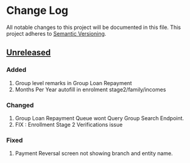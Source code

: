 # Change Log
All notable changes to this project will be documented in this file.
This project adheres to [Semantic Versioning](http://semver.org/).

## [Unreleased]
### Added
1. Group level remarks in Group Loan Repayment
2. Months Per Year autofill in enrolment stage2/family/incomes

### Changed
1. Group Loan Repayment Queue wont Query Group Search Endpoint.
2. FIX : Enrollment Stage 2 Verifications issue

### Fixed
1. Payment Reversal screen not showing branch and entity name.


[Unreleased]: https://bitbucket.org/IRF/ir-perdix-view/compare/v1.0.0..HEAD
